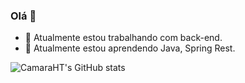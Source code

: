 ### Olá 👋

- 🔭 Atualmente estou trabalhando com back-end.
- 🌱 Atualmente estou aprendendo Java, Spring Rest.

![CamaraHT's GitHub stats](https://github-readme-stats.vercel.app/api?username=CamaraHT&show_icons=true&theme=transparent)

<!--
**CamaraHT/CamaraHT** is a ✨ _special_ ✨ repository because its `README.md` (this file) appears on your GitHub profile.

Here are some ideas to get you started:

- 🔭 I’m currently working on ...
- 🌱 I’m currently learning ...
- 👯 I’m looking to collaborate on ...
- 🤔 I’m looking for help with ...
- 💬 Ask me about ...
- 📫 How to reach me: ...
- 😄 Pronouns: ...
- ⚡ Fun fact: ...
-->
